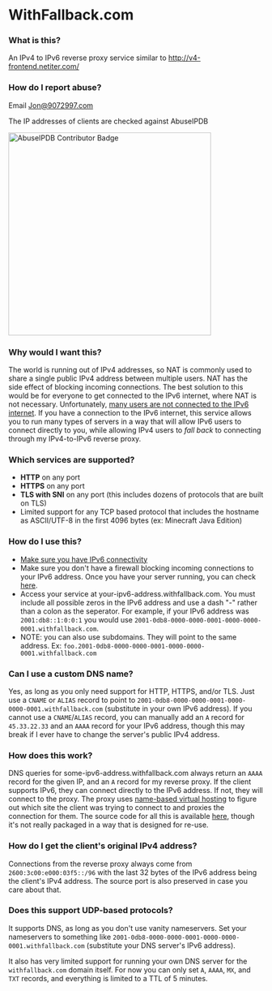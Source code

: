 # WithFallback.com

### **What is this?**
An IPv4 to IPv6 reverse proxy service similar to http://v4-frontend.netiter.com/

### **How do I report abuse?**
Email Jon@9072997.com

The IP addresses of clients are checked against AbuseIPDB

<a href="https://www.abuseipdb.com/user/74550"
   title="AbuseIPDB is an IP address blacklist for webmasters and sysadmins to report IP addresses engaging in abusive behavior on their networks">
<img src="https://www.abuseipdb.com/contributor/74550.svg" alt="AbuseIPDB Contributor Badge" style="width: 400px;">
</a>

### **Why would I want this?**
The world is running out of IPv4 addresses, so NAT is commonly used to share a single public IPv4 address between multiple users. NAT has the side effect of blocking incoming connections. The best solution to this would be for everyone to get connected to the IPv6 internet, where NAT is not necessary. Unfortunately, [many users are not connected to the IPv6 internet](https://www.google.com/intl/en/ipv6/statistics.html). If you have a connection to the IPv6 internet, this service allows you to run many types of servers in a way that will allow IPv6 users to connect directly to you, while allowing IPv4 users to *fall back* to connecting through my IPv4-to-IPv6 reverse proxy.

### **Which services are supported?**
* **HTTP** on any port
* **HTTPS** on any port
* **TLS with SNI** on any port (this includes dozens of protocols that are built on TLS)
* Limited support for any TCP based protocol that includes the hostname as ASCII/UTF-8 in the first 4096 bytes (ex: Minecraft Java Edition)

### **How do I use this?**
* [Make sure you have IPv6 connectivity](https://ipv6-test.com/)
* Make sure you don't have a firewall blocking incoming connections to your IPv6 address. Once you have your server running, you can check [here](http://www.ipv6scanner.com/cgi-bin/main.py).
* Access your service at your-ipv6-address.withfallback.com. You must include all possible zeros in the IPv6 address and use a dash "-" rather than a colon as the seperator. For example, if your IPv6 address was `2001:db8::1:0:0:1` you would use `2001-0db8-0000-0000-0001-0000-0000-0001.withfallback.com`.
* NOTE: you can also use subdomains. They will point to the same address. Ex: `foo.2001-0db8-0000-0000-0001-0000-0000-0001.withfallback.com`

### **Can I use a custom DNS name?**
Yes, as long as you only need support for HTTP, HTTPS, and/or TLS. Just use a `CNAME` or `ALIAS` record to point to `2001-0db8-0000-0000-0001-0000-0000-0001.withfallback.com` (substitute in your own IPv6 address). If you cannot use a `CNAME`/`ALIAS` record, you can manually add an `A` record for `45.33.22.33` and an `AAAA` record for your IPv6 address, though this may break if I ever have to change the server's public IPv4 address.

### **How does this work?**
DNS queries for some-ipv6-address.withfallback.com always return an `AAAA` record for the given IP, and an `A` record for my reverse proxy. If the client supports IPv6, they can connect directly to the IPv6 address. If not, they will connect to the proxy. The proxy uses [name-based virtual hosting](https://en.wikipedia.org/wiki/Virtual_hosting#Name-based) to figure out which site the client was trying to connect to and proxies the connection for them. The source code for all this is available [here](https://github.com/9072997/uvhost), though it's not really packaged in a way that is designed for re-use.

### **How do I get the client's original IPv4 address?**
Connections from the reverse proxy always come from `2600:3c00:e000:03f5::/96` with the last 32 bytes of the IPv6 address being the client's IPv4 address. The source port is also preserved in case you care about that.

### **Does this support UDP-based protocols?**
It supports DNS, as long as you don't use vanity nameservers. Set your nameservers to something like `2001-0db8-0000-0000-0001-0000-0000-0001.withfallback.com` (substitute your DNS server's IPv6 address).

It also has very limited support for running your own DNS server for the `withfallback.com` domain itself. For now you can only set `A`, `AAAA`, `MX`, and `TXT` records, and everything is limited to a TTL of 5 minutes.
